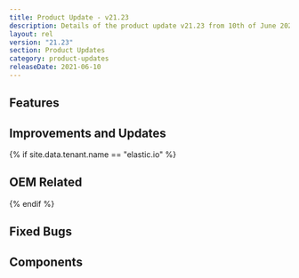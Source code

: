 ```yaml
---
title: Product Update - v21.23
description: Details of the product update v21.23 from 10th of June 2021.
layout: rel
version: "21.23"
section: Product Updates
category: product-updates
releaseDate: 2021-06-10
---
```


## Features



## Improvements and Updates



{% if site.data.tenant.name == "elastic.io" %}

## OEM Related

{% endif %}

## Fixed Bugs


## Components
